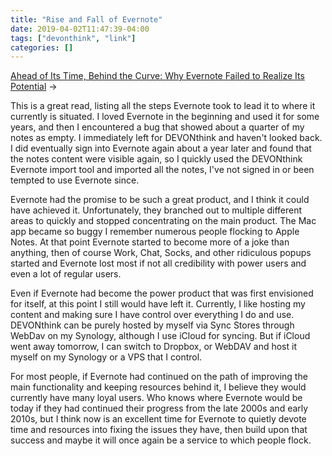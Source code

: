 ```yaml
---
title: "Rise and Fall of Evernote"
date: 2019-04-02T11:47:39-04:00
tags: ["devonthink", "link"]
categories: []
---
```


[Ahead of Its Time, Behind the Curve: Why Evernote Failed to Realize Its Potential](https://slnks.io/sqhdb) →

This is a great read, listing all the steps Evernote took to lead it to where it currently is situated. I loved Evernote in the beginning and used it for some years, and then I encountered a bug that showed about a quarter of my notes as empty. I immediately left for DEVONthink and haven't looked back. I did eventually sign into Evernote again about a year later and found that the notes content were visible again, so I quickly used the DEVONthink Evernote import tool and imported all the notes, I've not signed in or been tempted to use Evernote since.

Evernote had the promise to be such a great product, and I think it could have achieved it. Unfortunately, they branched out to multiple different areas to quickly and stopped concentrating on the main product. The Mac app became so buggy I remember numerous people flocking to Apple Notes. At that point Evernote started to become more of a joke than anything, then of course Work, Chat, Socks, and other ridiculous popups started and Evernote lost most if not all credibility with power users and even a lot of regular users.

Even if Evernote had become the power product that was first envisioned for itself, at this point I still would have left it. Currently, I like hosting my content and making sure I have control over everything I do and use. DEVONthink can be purely hosted by myself via Sync Stores through WebDav on my Synology, although I use iCloud for syncing. But if iCloud went away tomorrow, I can switch to Dropbox, or WebDAV and host it myself on my Synology or a VPS that I control.

For most people, if Evernote had continued on the path of improving the main functionality and keeping resources behind it, I believe they would currently have many loyal users. Who knows where Evernote would be today if they had continued their progress from the late 2000s and early 2010s, but I think now is an excellent time for Evernote to quietly devote time and resources into fixing the issues they have, then build upon that success and maybe it will once again be a service to which people flock.